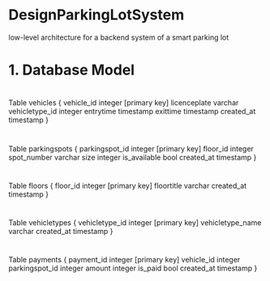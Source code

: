 # DesignParkingLotSystem
low-level architecture for a backend system of a smart parking lot
# 1. Database Model
#
Table vehicles {
  vehicle_id integer [primary key]
  licenceplate varchar
  vehicletype_id integer
  entrytime timestamp
  exittime timestamp
  created_at timestamp
}
#
Table parkingspots {
  parkingspot_id integer [primary key]
  floor_id integer
  spot_number varchar
  size integer
  is_available bool
  created_at timestamp
}
#
Table floors {
  floor_id integer [primary key]
  floortitle varchar
  created_at timestamp
}
#
Table vehicletypes {
  vehicletype_id integer [primary key]
  vehicletype_name varchar
  created_at timestamp
}
#
Table payments {
  payment_id integer [primary key]
  vehicle_id integer
  parkingspot_id integer
  amount integer
  is_paid bool
  created_at timestamp
}
